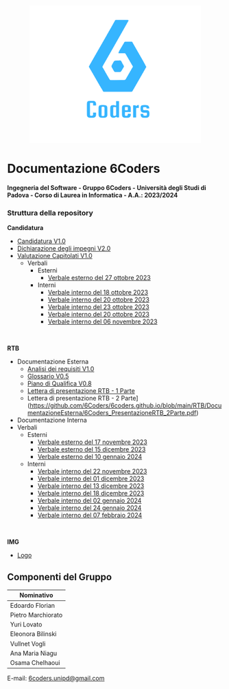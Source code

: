 <p align="center">
  <img width="400" src="img/sei.png">
</p>


# Documentazione 6Coders

**Ingegneria del Software - Gruppo 6Coders - Università degli Studi di Padova - Corso di Laurea in Informatica - A.A.: 2023/2024**

### Struttura della repository

<b>Candidatura</b>

- [Candidatura V1.0](https://github.com/6Coders/6coders.github.io/blob/main/Candidatura/6Coders_Candidatura_1.0.pdf)
- [Dichiarazione degli impegni V2.0](https://github.com/6Coders/6coders.github.io/blob/main/Candidatura/6Coders_DichiarazioneImpegni_2.0.pdf)
- [Valutazione Capitolati V1.0](https://github.com/6Coders/6coders.github.io/blob/main/Candidatura/6Coders_ValutazioneCapitolati_1.0.pdf)
  - Verbali
    - Esterni
      - [Verbale esterno del 27 ottobre 2023](https://github.com/6Coders/6coders.github.io/blob/main/Candidatura/Verbali/Esterni/vEXT_271023.pdf)
    - Interni
      - [Verbale interno del 18 ottobre 2023](https://github.com/6Coders/6coders.github.io/blob/main/Candidatura/Verbali/Interni/vINT_181023.pdf)
      - [Verbale interno del 20 ottobre 2023](https://github.com/6Coders/6coders.github.io/blob/main/Candidatura/Verbali/Interni/vINT_201023.pdf)
      - [Verbale interno del 23 ottobre 2023](https://github.com/6Coders/6coders.github.io/blob/main/Candidatura/Verbali/Interni/vINT_231023.pdf)
      - [Verbale interno del 20 ottobre 2023](https://github.com/6Coders/6coders.github.io/blob/main/Candidatura/Verbali/Interni/vINT_261023.pdf)
      - [Verbale interno del 06 novembre 2023](https://github.com/6Coders/6coders.github.io/blob/main/Candidatura/Verbali/Interni/vINT_061123.pdf)
<br>

<b>RTB</b>
- Documentazione Esterna
  - [Analisi dei requisiti V1.0](https://github.com/6Coders/6coders.github.io/blob/main/RTB/DocumentazioneEsterna/6Coders_AnalisiDeiRequisiti_1-0.pdf)
  - [Glossario V0.5](https://github.com/6Coders/6coders.github.io/blob/main/RTB/DocumentazioneEsterna/6Coders_Glossario_0-5.pdf)
  - [Piano di Qualifica V0.8](https://github.com/6Coders/6coders.github.io/blob/main/RTB/DocumentazioneEsterna/6Coders_PianoDiQualifica_0-8.pdf)
  - [Lettera di presentazione RTB - 1 Parte](https://github.com/6Coders/6coders.github.io/blob/main/RTB/DocumentazioneEsterna/6Coders_PresentazioneRTB_1Parte.pdf)
  - Lettera di presentazione RTB - 2 Parte](https://github.com/6Coders/6coders.github.io/blob/main/RTB/DocumentazioneEsterna/6Coders_PresentazioneRTB_2Parte.pdf)
- Documentazione Interna
- Verbali
    - Esterni
      - [Verbale esterno del 17 novembre 2023](https://github.com/6Coders/6coders.github.io/blob/main/RTB/Verbali/Esterni/vEXT_171123.pdf)
      - [Verbale esterno del 15 dicembre 2023](https://github.com/6Coders/6coders.github.io/blob/main/RTB/Verbali/Esterni/vEXT_151223.pdf)
      - [Verbale esterno del 10 gennaio 2024](https://github.com/6Coders/6coders.github.io/blob/main/RTB/Verbali/Esterni/vEXT_100124.pdf)
    - Interni
      - [Verbale interno del 22 novembre 2023](https://github.com/6Coders/6coders.github.io/blob/main/RTB/Verbali/Interni/vINT_221123.pdf)
      - [Verbale interno del 01 dicembre 2023](https://github.com/6Coders/6coders.github.io/blob/main/RTB/Verbali/Interni/vINT_011223.pdf)
      - [Verbale interno del 13 dicembre 2023](https://github.com/6Coders/6coders.github.io/blob/main/RTB/Verbali/Interni/vINT_131223.pdf)
      - [Verbale interno del 18 dicembre 2023](https://github.com/6Coders/6coders.github.io/blob/main/RTB/Verbali/Interni/vINT_181223.pdf)
      - [Verbale interno del 02 gennaio 2024](https://github.com/6Coders/6coders.github.io/blob/main/RTB/Verbali/Interni/vINT_020124.pdf)
      - [Verbale interno del 24 gennaio 2024](https://github.com/6Coders/6coders.github.io/blob/main/RTB/Verbali/Interni/vINT_240124.pdf)
      - [Verbale interno del 07 febbraio 2024](https://github.com/6Coders/6coders.github.io/blob/main/RTB/Verbali/Interni/vINT_070224.pdf)

<br>

<b>IMG</b>
- [Logo](https://github.com/6Coders/6coders.github.io/blob/main/img/sei.png)

## Componenti del Gruppo

| Nominativo           |
| --------------------|
| Edoardo Florian      |
| Pietro Marchiorato   |
| Yuri Lovato          |
| Eleonora Bilinski    |
| Vullnet Vogli        |
| Ana Maria Niagu      |
| Osama Chelhaoui      |

E-mail: 6coders.unipd@gmail.com

